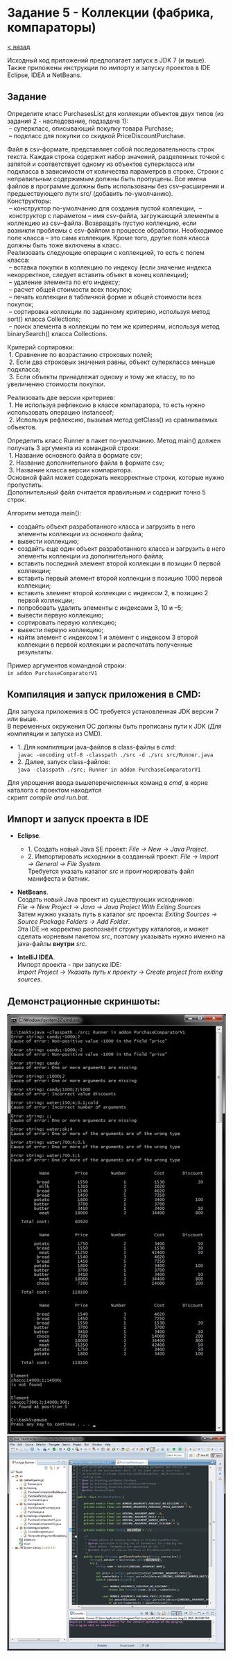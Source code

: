 # Задание 5 - Коллекции (фабрика, компараторы)
[&lt; назад](../../../)  
<!--- *Прочтите это на другом языке:* *[~~English~~](README.en.md)*, **[Русский](README.md)**.  -->
Исходный код приложений предполагает запуск в JDK 7 (и выше).  
Также приложены инструкции по импорту и запуску проектов в IDE Eclipse, IDEA и NetBeans.

## Задание
Определите класс PurchasesList  для коллекции объектов двух типов (из задания 2 - наследование, подзадача 1):  
 – суперкласс, описывающий покупку товара Purchase;  
 – подкласс для покупки со скидкой PriceDiscountPurchase.

Файл в csv-формате, представляет собой последовательность строк текста. Каждая строка содержит набор значений, разделенных точкой с запятой и соответствует одному из объектов суперкласса или подкласса в зависимости от количества параметров в строке. Строки с неправильным содержимым должны быть пропущены. 
Все имена файлов в программе должны быть использованы без csv–расширения и предшествующего пути src/ (добавить по-умолчанию).  
Конструкторы:  
 – конструктор по-умолчанию для создания пустой коллекции,
 – конструктор с параметом – имя csv-файла, загружающий элементы в коллекцию из csv–файла. Возвращать пустую коллекцию, если возникли проблемы с csv-файлом в процессе обработки.
Необходимое поле класса – это сама коллекция. Кроме того, другие поля класса должны быть тоже включены в класс.  
Реализовать следующие операции c коллекцией, то есть с полем класса:  
 – вставка покупки в коллекцию по индексу (если значение индекса некорректное, следует вставить объект в конец коллекции);  
 – удаление элемента по его индексу;  
 – расчет общей стоимости всех покупок;  
 – печать коллекции в табличной форме и общей стоимости всех покупок;  
 – сортировка коллекции по заданному критерию, используя метод sort() класса Collections;  
 – поиск элемента в коллекции по тем же критериям, используя метод binarySearch() класса Collections.  

Критерий сортировки:  
 1. Сравнение по возрастанию строковых полей;  
 2. Если два строковых значения равны, объект суперкласса меньше подкласса;  
 3. Если объекты принадлежат одному и тому же классу, то по увеличению стоимости покупки.

Реализовать две версии критериев:  
 1. Не используя рефлексию в классе компаратора, то есть нужно использовать операцию instanceof;  
 2. Используя рефлексию, вызывая метод getClass() из сравниваемых объектов.

Определить класс Runner в пакет по-умолчанию. Метод main() должен получать 3 аргумента из командной строки:  
 1. Название основного файла в формате csv;  
 2. Название дополнительного файла в формате csv;  
 3. Название класса версии компаратора.   
Основной файл может содержать некорректные строки, которые нужно пропустить.  
Дополнительный файл считается правильным и содержит точно 5 строк.

Алгоритм метода main():
 * создайть объект разработанного класса и загрузить в него элементы коллекции из основного файла;
 * вывести коллекцию;
 * создайть еще один объект разработанного класса и загрузить в него элементы коллекции из дополнительного файла;
 * вставить последний элемент второй коллекции в позиции 0 первой коллекции;
 * вставить первый элемент второй коллекции в позицию 1000 первой коллекции;
 * вставить элемент второй коллекции с индексом 2, в позицию 2 первой коллекции;
 * попробовать удалить элементы с индексами 3, 10 и –5;
 * вывести первую коллекцию;
 * сортировать первую коллекцию; 
 * вывести первую коллекцию; 
 * найти элемент с индексом 1 и элемент с индексом 3 второй коллекции в первой коллекции и распечатать полученные результаты.

Пример аргументов командной строки:  
`in addon PurchaseComparatorV1`

## Компиляция и запуск приложения в CMD:
Для запуска приложения в ОС требуется установленная JDK версии 7 или выше.  
В переменных окружения ОС должны быть прописаны пути к JDK (Для компиляции и запуска из CMD).
* 1. Для компиляции java-файлов в class-файлы в *cmd*:  
`javac -encoding utf-8 -classpath ./src -d ./src src/Runner.java`
* 2. Далее, запуск class-файлов:  
`java -classpath ./src; Runner in addon PurchaseComparatorV1`

Для упрощения ввода вышеперечисленных команд в *cmd*, в корне каталога с проектом находится<br>скрипт *compile and run.bat*.

## Импорт и запуск проекта в IDE
* **Eclipse**.
  * 1. Создать новый Java SE проект: *File &rarr; New &rarr; Java Project*.
  * 2. Импортировать исходники в созданный проект: *File &rarr; Import &rarr; General &rarr; File System*.  
  Требуется указать каталог *src* и проигнорировать файл манифеста и батник.

* **NetBeans**.  
Создать новый Java проект из существующих исходников:  
*File &rarr; New Project &rarr; Java &rarr; Java Project With Exiting Sources*  
Затем нужно указать путь в каталог *src* проекта: *Exiting Sources &rarr; Source Package Folders &rarr; Add Folder*.  
Эта IDE не корректно распознаёт структуру каталогов, и может сделать корневым пакетом *src*, поэтому указывать нужно именно на java-файлы **внутри** *src*.

* **IntelliJ IDEA**.  
Импорт проекта - при запуске IDE:  
*Import Project &rarr; Указать путь к проекту &rarr; Create project from exiting sources*.

## Демонстрационные скриншоты:

![Запуск в cmd](screenshots/run_in_cmd.png)  
![Проект в Eclipse](screenshots/project_in_eclipse.png)
